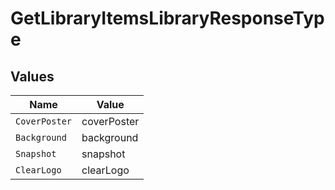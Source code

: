 # GetLibraryItemsLibraryResponseType


## Values

| Name          | Value         |
| ------------- | ------------- |
| `CoverPoster` | coverPoster   |
| `Background`  | background    |
| `Snapshot`    | snapshot      |
| `ClearLogo`   | clearLogo     |